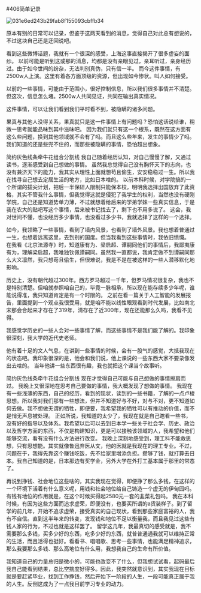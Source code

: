 
#406简单记录


![031e6ed243b29fab8f155093cbffb34](https://user-images.githubusercontent.com/72417285/163358782-9c564626-9546-4225-bff7-78e9c73ddceb.jpg)

原本有别的日常可以记录，但鉴于这两天看到的消息，觉得自己对此总有想说的，不过这块自己还是迂回说吧。
​

看到这些微博话题，我就有一个很深的感受，上海这事直接揭开了很多虚妄的面纱。
以前可能是听到这或那的消息，均都是没有亲眼见过，亲耳听过，亲身经历过。由于如今世间的纷杂，无法判别真伪，只有信一半。
而今这件事情，有2500w人上演。这里有着各方面顶级的资源，但出现如今惨状。叫人如何接受。


以前的一些事情，可能由于范围小，很好控制信息，所以我们很多事情并不清楚。但这次，信息怎么堵。2500w人共同见证，共同在输出真实情况。


这件事情，可以让我们看到我们平时看不到，被隐瞒的诸多问题。


果真与其他人没得关系，果真就只是这一件事情上有问题吗？恐怕这话说给谁，稍微一思考就能品味到其中滋味吧。
因为我们就只有这一个根系，既然在这方面有这么些问题，换到其他领域就不会有了吗。而且这么些年来，发生的事情少了吗。我们知道的还是些兜不住的，而那些被隐瞒的事情，恐怕超出想象。


简约灰色线条牵牛花组合分割线
我自己随着经历认知，对自己慢慢了解，又通过读书，逐渐感受到自己想做的事情。
虽然我总觉得自己没有胸怀天下的志向，也没有兼济天下的能力，我其实从理性上面就想苟且偷生，安安稳稳过一生。所以我在找寻自己想去定居生活的地方，比如日本啥的。
以前本科时候，对学院搞的一个所谓的拔尖计划，把后一半保研人限制只能保本校，明明我选择出国放弃了此资格，其实不管我什么事情，但我觉得这就是侵犯了我学生的权利，当然也没有硬刚学院，自己还是知道势单力薄，不过就想着给后来的学弟学妹一些真实信息，于是我在农大的贴吧写这个事情，后来被书记找去了，剩下也不用多说了。
这会，我对世间不懂，也没经历多少事情，也没看过多少书，我就选择了这样的一个选择。


如今，我领略了一些事情，看到了墙内风景，也看到了墙外风景。我也想着普通过一生，也想着远离这里，去到别的国度。但当我看到这些事情时，我依旧愤慨。
在我看《北京法源寺》时，知道康有为、梁启超、谭嗣同他们的事情后，我鄙夷康有为，理解梁启超，我唯独钦佩谭嗣同。虽然我一直都说，我肯定做不到谭嗣同那么大义凛然，我只想苟且偷生，但很难说，我是不是在被这样的一些人潜移默化地影响。


历史上，没有朝代超过300年。西方罗马超过一千年，但罗马情况很复杂，我也不是特别清楚。但咱就参照咱自己的，毕竟一脉相承，所以现在能存续多少年呢，谁能说得准，我只知道肯定是有一个时限的。
之前在看一篇关于人工智能的发展报告，里面提到一个观点我很受用，就是咱不能以线性眼观看到时代发展，比如南北宋那会合起来才存在了319年，清存在了近300年，现在还能那么久吗，我看不见得。


我感觉学历史的一些人会对一些事情了解，而这些事情不是我们能了解的。我印象很深刻，我大学的近代史老师。


他有着十足的文人气息，在讲到一些事情的时候，会有一股气的感觉，大抵我现在的状态吧。我印象很深的是，他会和我们说，他上课说的一些东西大家不要录像发出去啥的。
当年他讲一些东西很有趣，我也就把这个课当个故事听。


简约灰色线条牵牛花组合分割线
现在才觉得自己可能与自己想做的事情擦肩而过。
我晚上又很深地在思考自己要做的事情，我大概发现了想做的事情。
我现在有一些浅薄的东西，自己的经历，看到的现状，读到的一些书籍，了解的一点卢梭思想。所以我对我们那有一些想法，但并不知道好与不好，对与不对，更不知道如何去做。我不想做无谓的牺牲，即便要，我希望我的牺牲可以有推动的价值，而不是悄无声息被处理。
正如所说，我知道的太少了，我现在就是自己瞎看一些书，没有好的指导以及体系。我希望以后可以去到日本学一些关于社会学、历史、政治以及哲学方面的东西，不仅是构建知识，更是可以接触该领域的人，我希望和他们能够交流，看有没有什么方法进行改变。
我晚上深刻地感受到，理工科不能救思想，只有思想能。其实就像鲁迅弃医从文，他的医就是我现在的理工专业。不过，问题在于，我得先靠这个赚钱吃饭，先不给家里增添负担。攒够了钱，就打算去日本。我自己知道的是，日本那边有奖学金，另外大学在外打工基本属于那里的常态了。


再说到挣钱、社会地位这些啥的，其实我现在觉得，即便挣了那么多钱，在这样的一个环境下活着有什么意义呢，用钱和社会地位给自己铸造一个虚无的伊甸园吗。有钱有地位的作用就是，在这个时候买得起2580元一套的韭菜礼包吗。
我在本科时候，有因为这些方面而追求虚荣，即便没有，也要买所谓的a货装样子。到了留学的前几年，开始不追求虚荣，接受真实的自己现状，看到那些家庭富裕的人，我有不自信。直到这半年来的转变，发现钱和地位不足以衡量我，而且我见过这些有钱人家的行为，不过也就是这样罢了。
留学这几年，我最真切的感受就是，我不需要那么多钱，买多少好的东西，吃多少好的东西，就普普通通我就可以维持正常的生活，而且活得也挺好。看看书、唱唱歌、思考一些事情，也能满足精神追求，那么我要那么多钱、那么高地位有什么用，我想我自己的生命有所价值。


我知道自己的力量总归是微小的，可能也改变不了什么，但我想试试看，起码最后我自己能看到结果，总比空揣度好得多。因此，我突然就意识到，其实我现在目标就是要赶紧毕业，找到工作挣钱，然后开始下一阶段的人生，一段可能真正属于我的人生。反倒这成为了一点我目前学习专业的动力。

